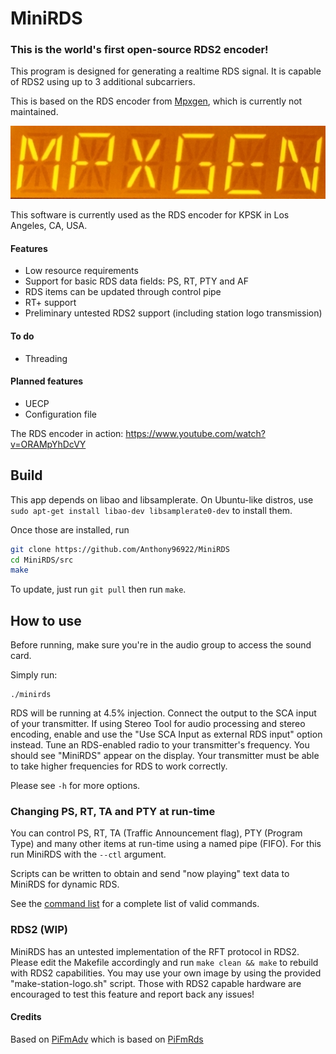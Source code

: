 # MiniRDS

### This is the world's first open-source RDS2 encoder!

This program is designed for generating a realtime RDS signal. It is capable of RDS2 using up to 3 additional subcarriers.

This is based on the RDS encoder from [Mpxgen](https://github.com/Anthony96922/mpxgen), which is currently not maintained.

![MiniRDS on Eton/Tecsun](doc/mpxgen.jpg)

This software is currently used as the RDS encoder for KPSK in Los Angeles, CA, USA.

#### Features
- Low resource requirements
- Support for basic RDS data fields: PS, RT, PTY and AF
- RDS items can be updated through control pipe
- RT+ support
- Preliminary untested RDS2 support (including station logo transmission)

#### To do
- Threading

#### Planned features
- UECP
- Configuration file

The RDS encoder in action: https://www.youtube.com/watch?v=ORAMpYhDcVY

## Build
This app depends on libao and libsamplerate. On Ubuntu-like distros, use `sudo apt-get install libao-dev libsamplerate0-dev` to install them.

Once those are installed, run
```sh
git clone https://github.com/Anthony96922/MiniRDS
cd MiniRDS/src
make
```

To update, just run `git pull` then run `make`.

## How to use
Before running, make sure you're in the audio group to access the sound card.

Simply run:
```
./minirds
```
RDS will be running at 4.5% injection. Connect the output to the SCA input of your transmitter. If using Stereo Tool for audio processing and stereo encoding, enable and use the "Use SCA Input as external RDS input" option instead. Tune an RDS-enabled radio to your transmitter's frequency. You should see "MiniRDS" appear on the display. Your transmitter must be able to take higher frequencies for RDS to work correctly.

Please see `-h` for more options.

### Changing PS, RT, TA and PTY at run-time
You can control PS, RT, TA (Traffic Announcement flag), PTY (Program Type) and many other items at run-time using a named pipe (FIFO). For this run MiniRDS with the `--ctl` argument.

Scripts can be written to obtain and send "now playing" text data to MiniRDS for dynamic RDS.

See the [command list](doc/command_list.md) for a complete list of valid commands.

### RDS2 (WIP)
MiniRDS has an untested implementation of the RFT protocol in RDS2. Please edit the Makefile accordingly and run `make clean && make` to rebuild with RDS2 capabilities. You may use your own image by using the provided "make-station-logo.sh" script. Those with RDS2 capable hardware are encouraged to test this feature and report back any issues!

#### Credits
Based on [PiFmAdv](https://github.com/miegl/PiFmAdv) which is based on [PiFmRds](https://github.com/ChristopheJacquet/PiFmRds)
